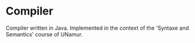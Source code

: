 # Compiler
Compiler written in Java.
Implemented in the context of the 'Syntaxe and Semantics' course of UNamur.
